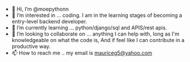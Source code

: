 - 👋 Hi, I’m @moepythonn 
- 👀 I’m interested in ... coding. I am in the learning stages of becoming a entry-level backend developer.
- 🌱 I’m currently learning ... python/django/sql and APIS/rest apis. 
- 💞️ I’m looking to collaborate on ... anything I can help with, long as I'm knowledgeable on what the code is, And if feel like I can contribute in a productive way.
- 📫 How to reach me .. my email is mauriceg5@yahoo.com

<!---
moepythonn/moepythonn is a ✨ special ✨ repository because its `README.md` (this file) appears on your GitHub profile.
You can click the Preview link to take a look at your changes.
--->
